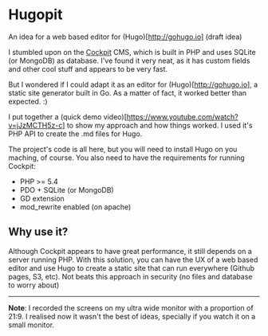 # Hugopit
An idea for a web based editor for (Hugo)[http://gohugo.io] (draft idea)

I stumbled upon on the [Cockpit](http://www.getcockpit.com ) CMS, which is built in PHP and uses SQLite (or MongoDB) as database. I've found it very neat, as it has custom fields and other cool stuff and appears to be very fast. 

But I wondered if I could adapt it as an editor for (Hugo)[http://gohugo.io], a static site generator built in Go. As a matter of fact, it worked better than expected. :)

I put together a (quick demo video)[https://www.youtube.com/watch?v=jJzMCTH5z-c] to show my approach and how things worked. I used it's PHP API to create the .md files for Hugo. 

The project's code is all here, but you will need to install Hugo on you maching, of course. You also need to have the requirements for running Cockpit:

- PHP >= 5.4
- PDO + SQLite (or MongoDB)
- GD extension
- mod_rewrite enabled (on apache)

## Why use it?
Although Cockpit appears to have great performance, it still depends on a server running PHP. With this solution, you can have the UX of a web based editor and use Hugo to create a static site that can run everywhere (Github pages, S3, etc). Not beats this approach in security (no files and database to worry about)

---
**Note**: I recorded the screens on my ultra wide monitor with a proportion of 21:9. I realised now it wasn't the best of ideas, specially if you watch it on a small monitor.
